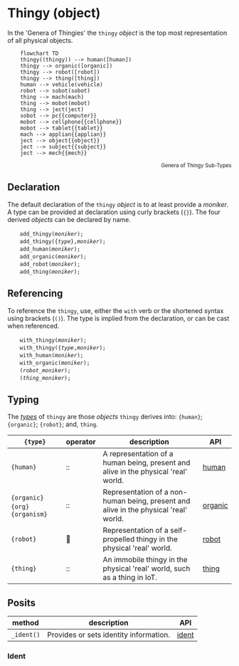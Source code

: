 # Thingy (object)
In the 'Genera of Thingies' the `thingy` *object* is the top most representation of all physical objects.

```mermaid
    flowchart TD
    thingy((thingy)) --> human([human])
    thingy --> organic([organic])
    thingy --> robot([robot])
    thingy --> thing([thing])
    human --> vehicle(vehicle)
    robot --> sobot(sobot)
    thing --> mach(mach)
    thing --> mobot(mobot)
    thing --> ject(ject)
    sobot --> pc{{computer}}
    mobot --> cellphone{{cellphone}}
    mobot --> tablet{{tablet}}
    mach --> applian{{applian}}
    ject --> object{{object}}
    ject --> subject{{subject}}
    ject --> mech{{mech}}
```
<div style="text-align: right"><sub>Genera of Thingy Sub-Types</sub></div>

## Declaration
The default declaration of the `thingy` *object* is to at least provide a *moniker*. A type can be provided at declaration using curly brackets (`{}`).  The four derived *objects* can be declared by name.

&nbsp;&nbsp;&nbsp;&nbsp;&nbsp;&nbsp; `add_thingy(`*`moniker`*`);`<br>
&nbsp;&nbsp;&nbsp;&nbsp;&nbsp;&nbsp; `add_thingy({`*`type`*`},`*`moniker`*`);`<br>
&nbsp;&nbsp;&nbsp;&nbsp;&nbsp;&nbsp; `add_human(`*`moniker`*`);`<br>
&nbsp;&nbsp;&nbsp;&nbsp;&nbsp;&nbsp; `add_organic(`*`moniker`*`);`<br>
&nbsp;&nbsp;&nbsp;&nbsp;&nbsp;&nbsp; `add_robot(`*`moniker`*`);`<br>
&nbsp;&nbsp;&nbsp;&nbsp;&nbsp;&nbsp; `add_thing(`*`moniker`*`);`

## Referencing
To reference the `thingy`, use, either the `with` verb or the shortened syntax using brackets (`()`).  The type is implied from the declaration, or can be cast when referenced.

&nbsp;&nbsp;&nbsp;&nbsp;&nbsp;&nbsp; `with_thingy(`*`moniker`*`);`<br>
&nbsp;&nbsp;&nbsp;&nbsp;&nbsp;&nbsp; `with_thingy({`*`type`*`,`*`moniker`*`);`<br>
&nbsp;&nbsp;&nbsp;&nbsp;&nbsp;&nbsp; `with_human(`*`moniker`*`);`<br>
&nbsp;&nbsp;&nbsp;&nbsp;&nbsp;&nbsp; `with_organic(`*`moniker`*`);`<br>
&nbsp;&nbsp;&nbsp;&nbsp;&nbsp;&nbsp; `(`*`robot_moniker`*`);`<br>
&nbsp;&nbsp;&nbsp;&nbsp;&nbsp;&nbsp; `(`*`thing_moniker`*`);`

<a name="types"></a>
## Typing
The [*types*](../../metaphysic/prop/type.md#thingy) of `thingy` are those *objects* `thingy` derives into: `{human}`; `{organic}`; `{robot}`; and, `thing`.


| `{type}` | operator | description | API |
| --- | --- | --- | ---|
| <a name="_human"></a> `{human}` | :: | A representation of a human being, present and alive in the physical 'real' world.  | [human](./human.md#thingy) |
| <a name="_organic"></a> `{organic}` &nbsp; `{org}` &nbsp; `{organism}` | :: | Representation of a non-human being, present and alive in the physical 'real' world. | [organic](./organic.md#thingy) |
| <a name="_robot"></a> `{robot}` | 🤖 | Representation of a self-propelled thingy in the physical 'real' world. | [robot](./robot.md#thingy) |
| <a name="_thing"></a> `{thing}` | :: | An immobile thingy in the physical 'real' world, such as a thing in IoT. | [thing](./thing.md#thingy) |

## Posits

| method | description | API |
| --- | -------- | --- |
| <a name="_ident"></a> `_ident()` | Provides or sets identity information. | [ident](#ident) |

### Ident